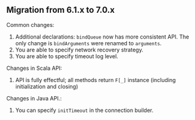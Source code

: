 ## Migration from 6.1.x to 7.0.x

Common changes:

1. Additional declarations: `bindQueue` now has more consistent API. The only change is `bindArguments` were renamed to `arguments`.
1. You are able to specify network recovery strategy.
1. You are able to specify timeout log level.

Changes in Scala API:

1. API is fully effectful; all methods return `F[_]` instance (including initialization and closing)

Changes in Java API.:

1. You can specify `initTimeout` in the connection builder.